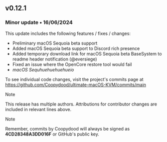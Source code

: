 ## v0.12.1

### Minor update • 16/06/2024

This update includes the following features / fixes / changes:

- Preliminary macOS Sequoia beta support
- Added macOS Sequoia beta support to Discord rich presence
- Added temporary download link for macOS Sequoia beta BaseSystem to readme header notification (@eversiege)
- Fixed an issue where the OpenCore restore tool would fail
- *macOS Sequhuehuehuehueio*

To see individual code changes, visit the project's commits page at <https://github.com/Coopydood/ultimate-macOS-KVM/commits/main>

> [!NOTE]
> This release has multiple authors. Attributions for contributor changes are included in relevant lines above.

> [!NOTE]
> Remember, commits by Coopydood will always be signed as **4CD28348A3DD016F** or GitHub's public key.
